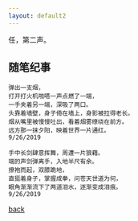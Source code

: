 ```yaml
---
layout: default2
---
```


任，第二声。

## 随笔纪事

```
弹出一支烟，
打开打火机啪嗒一声点燃了一端，
一手夹着另一端，深吸了两口。
头靠着墙壁，身子倚在墙上，身影被拉得老长。
烟从嘴里被慢慢吐出，看着烟雾缭绕在前方。
远方那一抹夕阳，映着世界一片通红。
9/26/2019
```

```
手中长剑肆意挥舞，周遭一片狼藉。
端的声剑弹离手，入地半尺有余。
撩袍而起，双膝跪地，
直挺着身子，掌握成拳，问苍天世道为何，
眼角渐渐流下了两道泪水，逐渐变成泪痕。
9/26/2019
```




[back](./)
